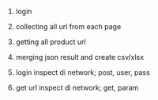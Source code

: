 1. login
2. collecting all url from each page
3. getting all product url
4. merging json result and create csv/xlsx


1. login
   inspect di network;
   post, user, pass
   
2. get url
   inspect di network; 
   get, param